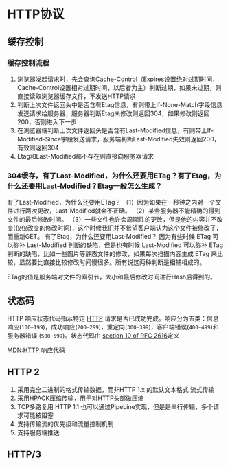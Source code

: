 # HTTP协议

## 缓存控制

### 缓存控制流程

1. 浏览器发起请求时，先会查询Cache-Control（Expires设置绝对过期时间，Cache-Control设置相对过期时间，以后者为主）判断过期，如果未过期，则直接读取浏览器缓存文件，不发送HTTP请求
2. 判断上次文件返回头中是否含有Etag信息，有则带上If-None-Match字段信息发送请求给服务器，服务器判断Etag未修改则返回304，如果修改则返回200，否则进入下一步
3. 在浏览器端判断上次文件返回头是否含有Last-Modified信息，有则带上If-Modified-Since字段发送请求，服务端判断Last-Modified失效则返回200，有效则返回304
4. Etag和Last-Modified都不存在则直接向服务器请求

### 304缓存，有了Last-Modified，为什么还要用ETag？有了Etag，为什么还要用Last-Modified？Etag一般怎么生成？

有了Last-Modified，为什么还要用ETag？
（1）因为如果在一秒钟之内对一个文件进行两次更改，Last-Modified就会不正确。
（2）某些服务器不能精确的得到文件的最后修改时间。
（3）一些文件也许会周期性的更改，但是他的内容并不改变(仅仅改变的修改时间)，这个时候我们并不希望客户端认为这个文件被修改了，而重新GET。
有了Etag，为什么还要用Last-Modified？
因为有些时候 ETag 可以弥补 Last-Modified 判断的缺陷，但是也有时候 Last-Modified 可以弥补 ETag 判断的缺陷，比如一些图片等静态文件的修改，如果每次扫描内容生成 ETag 来比较，显然要比直接比较修改时间慢很多。所有说这两种判断是相辅相成的。

ETag的值是服务端对文件的索引节，大小和最后修改时间进行Hash后得到的。

## 状态码

HTTP 响应状态代码指示特定 [HTTP](https://developer.mozilla.org/zh-cn/HTTP) 请求是否已成功完成。响应分为五类：信息响应(`100`–`199`)，成功响应(`200`–`299`)，重定向(`300`–`399`)，客户端错误(`400`–`499`)和服务器错误 (`500`–`599`)。状态代码由 [section 10 of RFC 2616](https://tools.ietf.org/html/rfc2616#section-10)定义

[MDN:HTTP 响应代码](https://developer.mozilla.org/zh-CN/docs/Web/HTTP/Status)

##  HTTP 2 

1. 采用完全二进制的格式传输数据，而非HTTP 1.x 的默认文本格式 流式传输
2. 采用HPACK压缩传输，用于对HTTP头部做压缩
3. TCP多路复用 HTTP 1.1 也可以通过PipeLine实现，但是是串行传输，多个请求可能被阻塞
4. 支持传输流的优先级和流量控制机制
5. 支持服务端推送

## HTTP/3